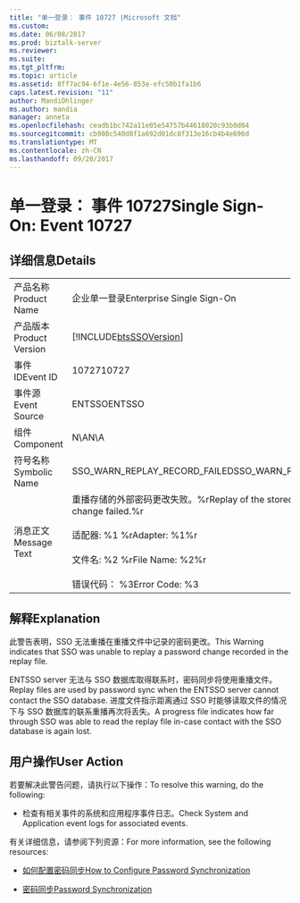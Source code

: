 ```yaml
---
title: "单一登录： 事件 10727 |Microsoft 文档"
ms.custom: 
ms.date: 06/08/2017
ms.prod: biztalk-server
ms.reviewer: 
ms.suite: 
ms.tgt_pltfrm: 
ms.topic: article
ms.assetid: 8ff7ac94-6f1e-4e56-853e-efc50b1fa1b6
caps.latest.revision: "11"
author: MandiOhlinger
ms.author: mandia
manager: anneta
ms.openlocfilehash: ceadb1bc742a11e05e54757b44618020c93b0d04
ms.sourcegitcommit: cb908c540d8f1a692d01dc8f313e16cb4b4e696d
ms.translationtype: MT
ms.contentlocale: zh-CN
ms.lasthandoff: 09/20/2017
---
```

# <a name="single-sign-on-event-10727"></a><span data-ttu-id="bd28d-102">单一登录： 事件 10727</span><span class="sxs-lookup"><span data-stu-id="bd28d-102">Single Sign-On: Event 10727</span></span>
## <a name="details"></a><span data-ttu-id="bd28d-103">详细信息</span><span class="sxs-lookup"><span data-stu-id="bd28d-103">Details</span></span>  
  
|||  
|-|-|  
|<span data-ttu-id="bd28d-104">产品名称</span><span class="sxs-lookup"><span data-stu-id="bd28d-104">Product Name</span></span>|<span data-ttu-id="bd28d-105">企业单一登录</span><span class="sxs-lookup"><span data-stu-id="bd28d-105">Enterprise Single Sign-On</span></span>|  
|<span data-ttu-id="bd28d-106">产品版本</span><span class="sxs-lookup"><span data-stu-id="bd28d-106">Product Version</span></span>|[!INCLUDE[btsSSOVersion](../includes/btsssoversion-md.md)]|  
|<span data-ttu-id="bd28d-107">事件 ID</span><span class="sxs-lookup"><span data-stu-id="bd28d-107">Event ID</span></span>|<span data-ttu-id="bd28d-108">10727</span><span class="sxs-lookup"><span data-stu-id="bd28d-108">10727</span></span>|  
|<span data-ttu-id="bd28d-109">事件源</span><span class="sxs-lookup"><span data-stu-id="bd28d-109">Event Source</span></span>|<span data-ttu-id="bd28d-110">ENTSSO</span><span class="sxs-lookup"><span data-stu-id="bd28d-110">ENTSSO</span></span>|  
|<span data-ttu-id="bd28d-111">组件</span><span class="sxs-lookup"><span data-stu-id="bd28d-111">Component</span></span>|<span data-ttu-id="bd28d-112">N\A</span><span class="sxs-lookup"><span data-stu-id="bd28d-112">N\A</span></span>|  
|<span data-ttu-id="bd28d-113">符号名称</span><span class="sxs-lookup"><span data-stu-id="bd28d-113">Symbolic Name</span></span>|<span data-ttu-id="bd28d-114">SSO_WARN_REPLAY_RECORD_FAILED</span><span class="sxs-lookup"><span data-stu-id="bd28d-114">SSO_WARN_REPLAY_RECORD_FAILED</span></span>|  
|<span data-ttu-id="bd28d-115">消息正文</span><span class="sxs-lookup"><span data-stu-id="bd28d-115">Message Text</span></span>|<span data-ttu-id="bd28d-116">重播存储的外部密码更改失败。%r</span><span class="sxs-lookup"><span data-stu-id="bd28d-116">Replay of the stored external password change failed.%r</span></span><br /><br /> <span data-ttu-id="bd28d-117">适配器: %1 %r</span><span class="sxs-lookup"><span data-stu-id="bd28d-117">Adapter: %1%r</span></span><br /><br /> <span data-ttu-id="bd28d-118">文件名: %2 %r</span><span class="sxs-lookup"><span data-stu-id="bd28d-118">File Name: %2%r</span></span><br /><br /> <span data-ttu-id="bd28d-119">错误代码： %3</span><span class="sxs-lookup"><span data-stu-id="bd28d-119">Error Code: %3</span></span>|  
  
## <a name="explanation"></a><span data-ttu-id="bd28d-120">解释</span><span class="sxs-lookup"><span data-stu-id="bd28d-120">Explanation</span></span>  
 <span data-ttu-id="bd28d-121">此警告表明，SSO 无法重播在重播文件中记录的密码更改。</span><span class="sxs-lookup"><span data-stu-id="bd28d-121">This Warning indicates that SSO was unable to replay a password change recorded in the replay file.</span></span>  
  
 <span data-ttu-id="bd28d-122">ENTSSO server 无法与 SSO 数据库取得联系时，密码同步将使用重播文件。</span><span class="sxs-lookup"><span data-stu-id="bd28d-122">Replay files are used by password sync when the ENTSSO server cannot contact the SSO database.</span></span> <span data-ttu-id="bd28d-123">进度文件指示距离通过 SSO 时能够读取文件的情况下与 SSO 数据库的联系重播再次将丢失。</span><span class="sxs-lookup"><span data-stu-id="bd28d-123">A progress file indicates how far through SSO was able to read the replay file in-case contact with the SSO database is again lost.</span></span>  
  
## <a name="user-action"></a><span data-ttu-id="bd28d-124">用户操作</span><span class="sxs-lookup"><span data-stu-id="bd28d-124">User Action</span></span>  
 <span data-ttu-id="bd28d-125">若要解决此警告问题，请执行以下操作：</span><span class="sxs-lookup"><span data-stu-id="bd28d-125">To resolve this warning, do the following:</span></span>  
  
-   <span data-ttu-id="bd28d-126">检查有相关事件的系统和应用程序事件日志。</span><span class="sxs-lookup"><span data-stu-id="bd28d-126">Check System and Application event logs for associated events.</span></span>  
  
 <span data-ttu-id="bd28d-127">有关详细信息，请参阅下列资源：</span><span class="sxs-lookup"><span data-stu-id="bd28d-127">For more information, see the following resources:</span></span>  
  
-   [<span data-ttu-id="bd28d-128">如何配置密码同步</span><span class="sxs-lookup"><span data-stu-id="bd28d-128">How to Configure Password Synchronization</span></span>](../core/how-to-configure-password-synchronization.md)  
  
-   [<span data-ttu-id="bd28d-129">密码同步</span><span class="sxs-lookup"><span data-stu-id="bd28d-129">Password Synchronization</span></span>](../core/password-synchronization2.md)